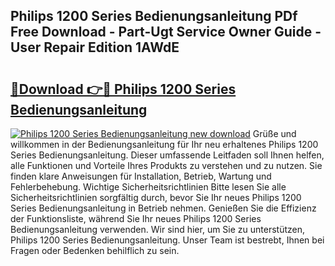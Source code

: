 ## Philips 1200 Series Bedienungsanleitung PDf Free Download - Part-Ugt Service Owner Guide - User Repair Edition 1AWdE

# <h2><a href="http://df0698.blite.top/?on=Philips+1200+Series+Bedienungsanleitung">🔗Download 👉🔴 Philips 1200 Series Bedienungsanleitung</a></h2>

[![Philips 1200 Series Bedienungsanleitung new download](https://i.imgur.com/lujVjoI.png)](http://df0698.blite.top/?on=Philips+1200+Series+Bedienungsanleitung)
Grüße und willkommen in der Bedienungsanleitung für Ihr neu erhaltenes Philips 1200 Series Bedienungsanleitung. Dieser umfassende Leitfaden soll Ihnen helfen, alle Funktionen und Vorteile Ihres Produkts zu verstehen und zu nutzen. Sie finden klare Anweisungen für Installation, Betrieb, Wartung und Fehlerbehebung. Wichtige Sicherheitsrichtlinien Bitte lesen Sie alle Sicherheitsrichtlinien sorgfältig durch, bevor Sie Ihr neues Philips 1200 Series Bedienungsanleitung in Betrieb nehmen. Genießen Sie die Effizienz der Funktionsliste, während Sie Ihr neues Philips 1200 Series Bedienungsanleitung verwenden. Wir sind hier, um Sie zu unterstützen, Philips 1200 Series Bedienungsanleitung. Unser Team ist bestrebt, Ihnen bei Fragen oder Bedenken behilflich zu sein.
